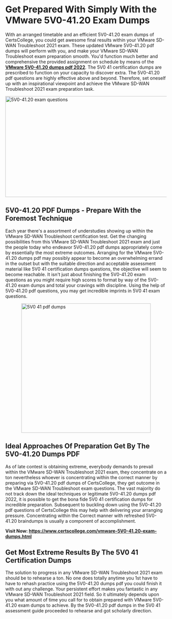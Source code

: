 <h1><strong>Get Prepared With Simply With the VMware 5V0-41.20 Exam Dumps&nbsp;</strong></h1>
<p><span style="font-weight: 400;">With an arranged timetable and an efficient  5V0-41.20 exam dumps of CertsCollege, you could get awesome final results within your VMware SD-WAN Troubleshoot 2021 exam. These updated VMware 5V0-41.20 pdf dumps will perform with you, and make your VMware SD-WAN Troubleshoot exam preparation smooth. You'd function much better and comprehensive the provided assignment on schedule by means of the <strong><a href="https://www.certscollege.com/vmware-5V0-41.20-exam-dumps.html">VMware 5V0-41.20 dumps pdf 2022</a></strong>. The 5V0 41 certification dumps are prescribed to function on your capacity to discover extra. The  5V0-41.20 pdf questions are highly effective above and beyond. Therefore, set oneself up with an inspirational viewpoint and achieve the VMware SD-WAN Troubleshoot 2021 exam preparation task.&nbsp;</span></p>
<p><span style="font-weight: 400;"><img style="display: block; margin-left: auto; margin-right: auto;" src="https://i.ibb.co/CPDK3ps/Yellow-and-Blue-Initiative-Blog-Banner.png" alt="5V0-41.20 exam questions" width="559" height="315" /></span></p>
<h2><strong>5V0-41.20 PDF Dumps - Prepare With the Foremost Technique</strong></h2>
<p><span style="font-weight: 400;">Each year there's a assortment of understudies showing up within the VMware SD-WAN Troubleshoot certification test. Get the changing possibilities from this VMware SD-WAN Troubleshoot 2021 exam and just the people today who endeavor 5V0-41.20 pdf dumps appropriately come by essentially the most extreme outcomes. Arranging for the VMware 5V0-41.20 dumps pdf may possibly appear to become an overwhelming errand in the outset but with the suitable direction and acceptable assessment material like 5V0 41 certification dumps questions, the objective will seem to become reachable. It isn't just about finishing the 5V0-41.20 exam questions as you might require high scores to format by way of the 5V0-41.20 exam dumps and total your cravings with discipline. Using the help of 5V0-41.20 pdf questions, you may get incredible imprints in 5V0 41 exam questions.</span></p>
<p><span style="font-weight: 400;"><a href="https://tinyurl.com/yba4z28b"><img style="display: block; margin-left: auto; margin-right: auto;" src="https://i.ibb.co/9tMrhdY/Teacher-Appreciation-Invitation.png" alt="5V0 41 pdf dumps " width="404" height="404" /></a></span></p>
<h2><strong>Ideal Approaches Of Preparation Get By The 5V0-41.20 Dumps PDF</strong></h2>
<p><span style="font-weight: 400;">As of late contest is obtaining extreme, everybody demands to prevail within the VMware SD-WAN Troubleshoot 2021 exam, they concentrate on a ton nevertheless whoever is concentrating within the correct manner by preparing via 5V0-41.20 pdf dumps of CertsCollege, they get outcome in the VMware SD-WAN Troubleshoot exam questions. The vast majority do not track down the ideal techniques or legitimate 5V0-41.20 dumps pdf 2022, it is possible to get the bona fide 5V0 41 certification dumps for incredible preparation. Subsequent to buckling down using the  5V0-41.20 pdf questions of CertsCollege this may help with delivering your arranging pressure. Concentrating within the Correct manner with refreshed 5V0-41.20 braindumps is usually a component of accomplishment.</span></p>
<p><span style="font-weight: 400;"><strong>Visit Now: <a href="https://www.certscollege.com/vmware-5V0-41.20-exam-dumps.html">https://www.certscollege.com/vmware-5V0-41.20-exam-dumps.html</a></strong></span></p>
<h2><strong>Get Most Extreme Results By The 5V0 41 Certification Dumps</strong></h2>
<p><span style="font-weight: 400;">The solution to progress in any VMware SD-WAN Troubleshoot 2021 exam should be to rehearse a ton. No one does totally anytime you 1st have to have to rehash practice using the 5V0-41.20 dumps pdf you could finish it with out any challenge. Your persistent effort makes you fantastic in any VMware SD-WAN Troubleshoot 2021 field. So it ultimately depends upon you what amount of time you call for to obtain prepared with VMware 5V0-41.20 exam dumps to achieve. By the 5V0-41.20 pdf dumps in the 5V0 41 assessment guide proceeded to rehearse and got scholarly direction.</span></p>
